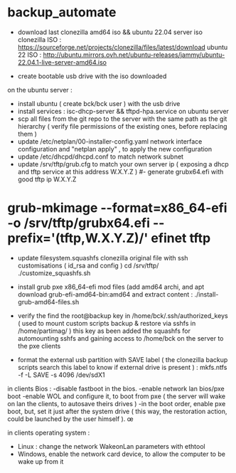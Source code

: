 # backup_automate

- download last clonezilla amd64 iso && ubuntu 22.04 server iso
  clonezilla ISO : 
     https://sourceforge.net/projects/clonezilla/files/latest/download
  ubuntu 22 ISO : 
     http://ubuntu.mirrors.ovh.net/ubuntu-releases/jammy/ubuntu-22.04.1-live-server-amd64.iso

- create bootable usb drive with the iso downloaded

on the ubuntu server :
- install ubuntu ( create bck/bck user ) with the usb drive
- install services : isc-dhcp-server && tftpd-hpa.service on ubuntu server
- scp all files from the git repo to the server with the same path as the git hierarchy ( verify file permissions of the existing ones, before replacing them )
- update /etc/netplan/00-installer-config.yaml network interface configuration
and  "netplan apply" , to apply the new configuration
- update /etc/dhcpd/dhcpd.conf to match network subnet
- update /srv/tftp/grub.cfg to match  your own server ip ( exposing a dhcp and tftp service at this address W.X.Y.Z )
#- generate grubx64.efi with good tftp ip W.X.Y.Z
#     grub-mkimage --format=x86_64-efi -o /srv/tftp/grubx64.efi --prefix='(tftp,W.X.Y.Z)/' efinet tftp
- update filesystem.squashfs clonezilla original file with ssh customisations ( id_rsa and config )
cd /srv/tftp/
./customize_squashfs.sh
- install grub pxe x86_64-efi mod files (add amd64 archi, and apt download grub-efi-amd64-bin:amd64 and extract content :
./install-grub-amd64-files.sh

- verify the find the root@backup key in /home/bck/.ssh/authorized_keys ( used to mount custom scripts backup & restore via sshfs in /home/partimag/ )
     this key as been added the squashfs for automounting sshfs and gaining access to /home/bck on the server to the pxe clients
- format the external usb partition with SAVE label ( the clonezilla backup scripts search this label to know if external drive is present ) :
     mkfs.ntfs -f -L SAVE -s 4096 /dev/sdX1

in clients Bios :
-disable fastboot in the bios.
-enable network lan bios/pxe boot
-enable WOL and configure it, to boot from pxe ( the server will wake on lan the clients, to autosave theirs drives )
-in the boot order, enable pxe boot, but, set it just after the system drive ( this way, the restoration action, could be launched by the user himself ).
œ

in clients  operating system :
  - Linux : change the network WakeonLan parameters with ethtool
  - Windows, enable the network card device, to allow the computer to be wake up from it

